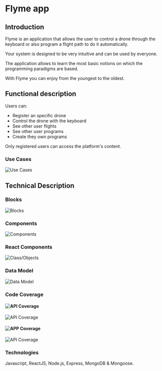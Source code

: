 # Flyme app

## Introduction

Flyme is an application that allows the user to control a drone through the keyboard or also program a flight path to do it automatically.

Your system is designed to be very intuitive and can be used by everyone.

The application allows to learn the most basic notions on which the programming paradigms are based.

With Flyme you can enjoy from the youngest to the oldest.

## Functional description

Users can:

* Register an specific drone
* Control the drone with the keyboard
* See other user flights 
* See other user programs
* Create they own programs

Only registered users can access the platform's content.

### Use Cases
![Use Cases](images/user_case.png)

## Technical Description

### Blocks
![Blocks](images/block_diagram.png)

### Components
![Components](images/components.png)

### React Components

![Class/Objects](images/react_components.png)

### Data Model
![Data Model](images/data_model.png)

### Code Coverage

#### ![API Coverage](https://img.shields.io/badge/Flyme%20API%20coverage-95.78-green.svg)
![API Coverage](images/test_api.png)

#### ![APP Coverage](https://img.shields.io/badge/Flyme%20APP%20coverage-86-green.svg)
![API Coverage](images/test_app.png)

### Technologies
Javascript, ReactJS, Node.js, Express, MongoDB & Mongoose.